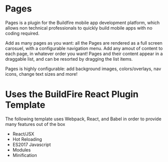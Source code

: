 # Pages
Pages is a plugin for the Buildfire mobile app development platform, which allows non technical professionals to quickly build mobile apps with no coding required.

Add as many pages as you want: all the Pages are rendered as a full screen carosuel, with a configurable navigation menu. Add any amout of content to each page, in whatever order you want! Pages and their content appear in a draggable list, and can be resorted by dragging the list items. 

Pages is highly configurable: add background images, colors/overlays, nav icons, change text sizes and more! 

# Uses the BuildFire React Plugin Template
The following template uses Webpack, React, and Babel in order to provide many features out of the box

- React/JSX
- Hot Reloading
- ES2017 Javascript
- Modules
- Minification

